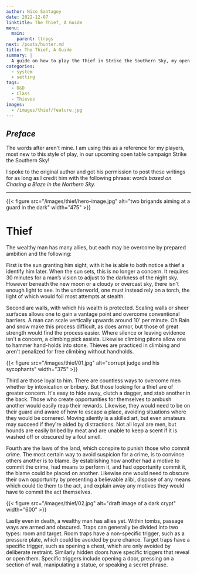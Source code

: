 ```yaml
---
author: Nico Santagoy
date: 2022-12-07
linktitle: The Thief, A Guide
menu:
  main:
    parent: ttrpgs
next: /posts/hunter.md
title: The Thief, A Guide
summary: |
  A guide on how to play the Thief in Strike the Southern Sky, my open table campaign.
categories:
  - system
  - setting
tags:
  - D&D
  - Class
  - Thieves
images:
  - /images/thief/feature.jpg
---
```


## _Preface_

The words after aren't mine. I am using this as a reference for my players, most new to this style of play, in our upcoming open table campaign Strike the Southern Sky!

I spoke to the original author and got his permission to post these writings for as long as I credit him with the following phrase: _words based on Chasing a Blaze in the Northern Sky._

---

{{< figure src="/images/thief/hero-image.jpg" alt="two brigands aiming at a guard in the dark" width="475" >}}

# Thief

The wealthy man has many allies, but each may be overcome by prepared ambition and the following:

First is the sun granting him sight, with it he is able to both notice a thief a identify him later. When the sun sets, this is no longer a concern. It requires 30 minutes for a man’s vision to adjust to the darkness of the night sky. However beneath the new moon or a cloudy or overcast sky, there isn't enough light to see. In the underworld, one must instead rely on a torch, the light of which would foil most attempts at stealth.

Second are walls, with which his wealth is protected. Scaling walls or sheer surfaces allows one to gain a vantage point and overcome conventional barriers. A man can scale vertically upwards around 10’ per minute. Oh Rain and snow make this process difficult, as does armor, but those of great strength would find the process easier. Where silence or leaving evidence isn't a concern, a climbing pick assists. Likewise climbing pitons allow one to hammer hand-holds into stone. Thieves are practiced in climbing and aren't penalized for free climbing without handholds.

{{< figure src="/images/thief/01.jpg" alt="corrupt judge and his sycophants" width="375" >}}

Third are those loyal to him. There are countless ways to overcome men whether by intoxication or bribery. But those looking for a thief are of greater concern. It's easy to hide away, clutch a dagger, and stab another in the back. Those who create opportunities for themselves to ambush another would easily reap their rewards. Likewise, they would need to be on their guard and aware of how to escape a place, avoiding situations where they would be cornered. Moving silently is a skilled art, but even amateurs may succeed if they're aided by distractions. Not all loyal are men, but hounds are easily bribed by meat and are unable to keep a scent if it is washed off or obscured by a foul smell.

Fourth are the laws of the land, which conspire to punish those who commit crime. The most certain way to avoid suspicion for a crime, is to convince others another is to blame. By establishing how another had a motive to commit the crime, had means to perform it, and had opportunity commit it, the blame could be placed on another. Likewise one would need to obscure their own opportunity by presenting a believable alibi, dispose of any means which could tie them to the act, and explain away any motives they would have to commit the act themselves.

{{< figure src="/images/thief/02.jpg" alt="draft image of a dark crypt" width="600" >}}

Lastly even in death, a wealthy man has allies yet. Within tombs, passage ways are armed and obscured. Traps can generally be divided into two types: room and target. Room traps have a non-specific trigger, such as a pressure plate, which could be avoided by pure chance. Target traps have a specific trigger, such as opening a chest, which are only avoided by deliberate restraint. Similarly hidden doors have specific triggers that reveal or open them. Specific triggers include opening a door, pressing on a section of wall, manipulating a statue, or speaking a secret phrase.

